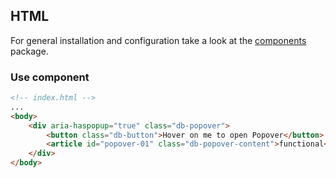 ## HTML

For general installation and configuration take a look at the [components](https://www.npmjs.com/package/@db-ui/components) package.

### Use component

```html index.html
<!-- index.html -->
...
<body>
	<div aria-haspopup="true" class="db-popover">
		<button class="db-button">Hover on me to open Popover</button>
		<article id="popover-01" class="db-popover-content">functional</article>
	</div>
</body>
```
